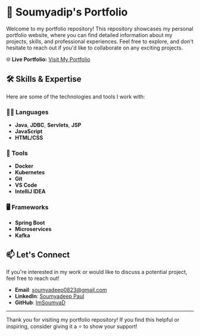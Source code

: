 # 💼 Soumyadip's Portfolio

Welcome to my portfolio repository! This repository showcases my personal portfolio website, where you can find detailed information about my projects, skills, and professional experiences. Feel free to explore, and don't hesitate to reach out if you'd like to collaborate on any exciting projects.

🌐 **Live Portfolio:** [Visit My Portfolio](https://imsoumyad.github.io/Portfolio/)

## 🛠️ Skills & Expertise

Here are some of the technologies and tools I work with:

### 👨‍💻 Languages
- **Java**, **JDBC**, **Servlets**, **JSP**
- **JavaScript**
- **HTML/CSS**

### 🧰 Tools
- **Docker**
- **Kubernetes**
- **Git**
- **VS Code**
- **IntelliJ IDEA**

### 🖥️ Frameworks
- **Spring Boot**
- **Microservices**
- **Kafka**


## 📫 Let's Connect

If you're interested in my work or would like to discuss a potential project, feel free to reach out!

- **Email**: [soumyadeep0823@gmail.com](mailto:soumyadeep0823@gmail.com)
- **LinkedIn**: [Soumyadeep Paul](https://www.linkedin.com/in/imsoumya/)
- **GitHub**: [ImSoumyaD](https://github.com/ImSoumyaD)

---

Thank you for visiting my portfolio repository! If you find this helpful or inspiring, consider giving it a ⭐ to show your support!
